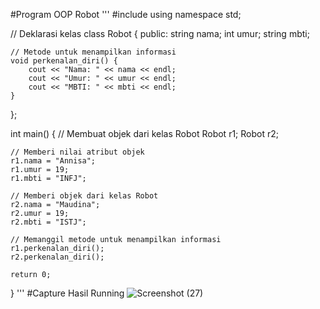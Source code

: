 #Program OOP Robot
'''
#include <iostream>
using namespace std;

// Deklarasi kelas
class Robot {
public:
    string nama;
    int umur;
    string mbti;

    // Metode untuk menampilkan informasi
    void perkenalan_diri() {
        cout << "Nama: " << nama << endl;
        cout << "Umur: " << umur << endl;
        cout << "MBTI: " << mbti << endl;
    }
};

int main() {
    // Membuat objek dari kelas Robot
    Robot r1;
    Robot r2;

    // Memberi nilai atribut objek
    r1.nama = "Annisa";
    r1.umur = 19;
    r1.mbti = "INFJ";

    // Memberi objek dari kelas Robot
    r2.nama = "Maudina";
    r2.umur = 19;
    r2.mbti = "ISTJ";

    // Memanggil metode untuk menampilkan informasi
    r1.perkenalan_diri();
    r2.perkenalan_diri();

    return 0;
}
'''
#Capture Hasil Running
![Screenshot (27)](https://github.com/annisayustiani/TugasPemograman/assets/156889081/767715ab-48a6-428a-a58b-aeb2c5f88122)
